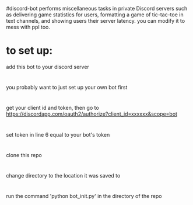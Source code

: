 #discord-bot
performs miscellaneous tasks in private Discord servers such as delivering game statistics for users, formatting a game of tic-tac-toe in text channels, and showing users their server latency. you can modify it to mess with ppl too.





# to set up:

add this bot to your discord server
#
you probably want to just set up your own bot first
#
get your client id and token, then go to https://discordapp.com/oauth2/authorize?client_id=xxxxxx&scope=bot
#
set token in line 6 equal to your bot's token
#
clone this repo
#
change directory to the location it was saved to
#
run the command 'python bot_init.py' in the directory of the repo

